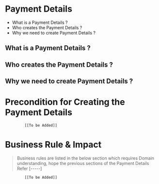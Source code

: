 # Payment Details

* What is a Payment Details ?
* Who creates the Payment Details ?
* Why we need to create Payment Details ?


## What is a Payment Details ?
## Who creates the Payment Details ?
## Why we need to create Payment Details ?


# Precondition for Creating the Payment Details




             [[To be Added]]
 




# Business Rule & Impact 

> Business rules are listed in the below section which requires Domain understanding, hope the previous sections of the Payment Details Refer [-----]


             [[To be Added]]
 


